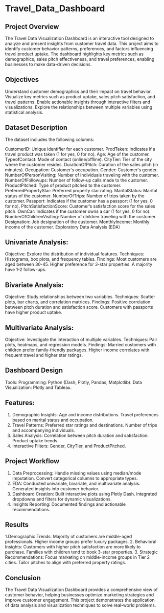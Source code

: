 # Travel_Data_Dashboard

## Project Overview
The Travel Data Visualization Dashboard is an interactive tool designed to analyze and present insights from customer travel data. This project aims to identify customer behavior patterns, preferences, and factors influencing travel product uptake. The dashboard highlights key metrics such as demographics, sales pitch effectiveness, and travel preferences, enabling businesses to make data-driven decisions.

## Objectives
Understand customer demographics and their impact on travel behavior.
Visualize key metrics such as product uptake, sales pitch satisfaction, and travel patterns.
Enable actionable insights through interactive filters and visualizations.
Explore the relationships between multiple variables using statistical analysis.

## Dataset Description
The dataset includes the following columns:

CustomerID: Unique identifier for each customer.
ProdTaken: Indicates if a travel product was taken (1 for yes, 0 for no).
Age: Age of the customer.
TypeofContact: Mode of contact (online/offline).
CityTier: Tier of the city where the customer resides.
DurationOfPitch: Duration of the sales pitch (in minutes).
Occupation: Customer's occupation.
Gender: Customer's gender.
NumberOfPersonVisiting: Number of individuals traveling with the customer.
NumberOfFollowups: Number of follow-up calls made to the customer.
ProductPitched: Type of product pitched to the customer.
PreferredPropertyStar: Preferred property star rating.
MaritalStatus: Marital status of the customer.
NumberOfTrips: Number of trips taken by the customer.
Passport: Indicates if the customer has a passport (1 for yes, 0 for no).
PitchSatisfactionScore: Customer’s satisfaction score for the sales pitch.
OwnCar: Indicates if the customer owns a car (1 for yes, 0 for no).
NumberOfChildrenVisiting: Number of children traveling with the customer.
Designation: Job designation of the customer.
MonthlyIncome: Monthly income of the customer.
Exploratory Data Analysis (EDA)
## Univariate Analysis:

Objective: Explore the distribution of individual features.
Techniques: Histograms, box plots, and frequency tables.
Findings:
Most customers are aged between 30-45.
Higher preference for 3-star properties.
A majority have 1-2 follow-ups.
## Bivariate Analysis:

Objective: Study relationships between two variables.
Techniques: Scatter plots, bar charts, and correlation matrices.
Findings:
Positive correlation between pitch duration and satisfaction score.
Customers with passports have higher product uptake.
## Multivariate Analysis:

Objective: Investigate the interaction of multiple variables.
Techniques: Pair plots, heatmaps, and regression models.
Findings:
Married customers with children prefer family-friendly packages.
Higher income correlates with frequent travel and higher star ratings.
## Dashboard Design
Tools:
Programming: Python (Dash, Plotly, Pandas, Matplotlib).
Data Visualization: Plotly and Tableau.
## Features:
1. Demographic Insights:
Age and income distributions.
Travel preferences based on marital status and occupation.
2. Travel Patterns:
Preferred star ratings and destinations.
Number of trips and accompanying individuals.
3. Sales Analysis:
Correlation between pitch duration and satisfaction.
Product uptake trends.
4. Interactive Filters:
Gender, CityTier, and ProductPitched.
## Project Workflow
1. Data Preprocessing:
Handle missing values using median/mode imputation.
Convert categorical columns to appropriate types.
2. EDA:
Conducted univariate, bivariate, and multivariate analysis.
Generated insights into customer behavior.
3. Dashboard Creation:
Built interactive plots using Plotly Dash.
Integrated dropdowns and filters for dynamic visualizations.
4. Insights Reporting:
Documented findings and actionable recommendations.
## Results
1.Demographic Trends:
Majority of customers are middle-aged professionals.
Higher income groups prefer luxury packages.
2. Behavioral Insights:
Customers with higher pitch satisfaction are more likely to purchase.
Families with children tend to book 3-star properties.
3. Strategic Recommendations:
Focus marketing on middle-income groups in Tier 2 cities.
Tailor pitches to align with preferred property ratings.
## Conclusion
The Travel Data Visualization Dashboard provides a comprehensive view of customer behavior, helping businesses optimize marketing strategies and improve customer engagement. This project demonstrates the application of data analysis and visualization techniques to solve real-world problems.
